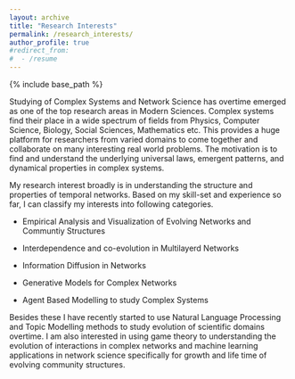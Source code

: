 ```yaml
---
layout: archive
title: "Research Interests"
permalink: /research_interests/
author_profile: true
#redirect_from:
#  - /resume
---
```


{% include base_path %}

Studying of Complex Systems and Network Science has overtime emerged as one of the top research areas in Modern Sciences. Complex systems find their place in a wide spectrum of fields from Physics, Computer Science, Biology, Social Sciences, Mathematics etc. This provides a huge platform for researchers from varied domains to come together and collaborate on many interesting real world problems. The motivation is to find and understand the underlying universal laws, emergent patterns, and dynamical properties in complex systems. 

My research interest broadly is in understanding the structure and properties of temporal networks. Based on my skill-set and experience so far, I can classify my interests into following categories. 

* Empirical Analysis and Visualization of Evolving Networks and Communtiy Structures

* Interdependence and co-evolution in Multilayerd Networks

* Information Diffusion in Networks

* Generative Models for Complex Networks 

* Agent Based Modelling to study Complex Systems

Besides these I have recently started to use Natural Language Processing and Topic Modelling methods to study evolution of scientific domains overtime. I am also interested in using game theory to understanding the evolution of interactions in complex networks and machine learning applications in network science specifically for growth and life time of evolving community structures. 
